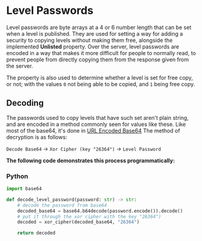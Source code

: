 # Level Passwords

Level passwords are byte arrays at a 4 or 6 number length that can be set when a level is published. They are used for setting a way for adding a security to copying levels without making them free, alongside the implemented **Unlisted** property. Over the server, level passwords are encoded in a way that makes it more difficult for people to normally read, to prevent people from directly copying them from the response given from the server.

The property is also used to determine whether a level is set for free copy, or not; with the values `0` not being able to be copied, and `1` being free copy.

## Decoding

The passwords used to copy levels that have such set aren't plain string, and are encoded in a method commonly seen for values like these. Like most of the base64, it's done in [URL Encoded Base64](./encryption/base64.md) The method of decryption is as follows:

`Decode Base64` -> `Xor Cipher (key "26364")` -> `Level Password`

**The following code demonstrates this process programmatically:**

<!-- tabs:start -->

### **Python**

```py
import base64

def decode_level_password(password: str) -> str:
	# decode the password from base64
	decoded_base64 = base64.b64decode(password.encode()).decode()
	# put it through the xor cipher with the key "26364")
	decoded = xor_cipher(decoded_base64, "26364")

	return decoded
```

<!-- tabs:end -->
